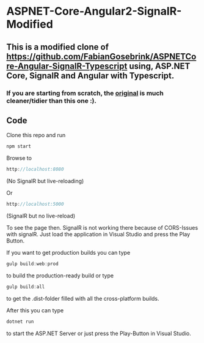 # ASPNET-Core-Angular2-SignalR-Modified

## This is a modified clone of https://github.com/FabianGosebrink/ASPNETCore-Angular-SignalR-Typescript using, ASP.NET Core, SignalR and Angular with Typescript.

### If you are starting from scratch, the [original](https://github.com/FabianGosebrink/ASPNETCore-Angular-SignalR-Typescript) is much cleaner/tidier than this one :).


## Code

Clone this repo and run 

```javascript 
npm start
```

Browse to
```javascript 
http://localhost:8080
```  
(No SignalR but live-reloading)

Or
```javascript 
http://localhost:5000
```
(SignalR but no live-reload)

To see the page then. SignalR is not working there because of CORS-Issues with signalR. Just load the application in Visual Studio and press the Play Button.


If you want to get production builds you can type

```javascript
gulp build:web:prod 
```

to build the production-ready build or type 

```javascript
gulp build:all
```

to get the .dist-folder filled with all the cross-platform builds.

After this you can type 

```csharp
dotnet run
```

to start the ASP.NET Server or just press the Play-Button in Visual Studio.



